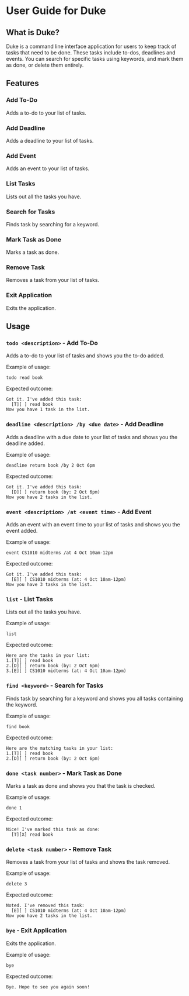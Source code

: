 # User Guide for Duke

## What is Duke?

Duke is a command line interface application
for users to keep track of tasks that need to be done.
These tasks include to-dos, deadlines and events. You can
search for specific tasks using keywords, and mark them as
done, or delete them entirely. 

## Features 

### Add To-Do

Adds a to-do to your list of tasks. 

### Add Deadline

Adds a deadline to your list of tasks. 

### Add Event

Adds an event to your list of tasks. 

### List Tasks

Lists out all the tasks you have. 

### Search for Tasks

Finds task by searching for a keyword. 

### Mark Task as Done

Marks a task as done. 

### Remove Task

Removes a task from your list of tasks. 

### Exit Application

Exits the application. 

## Usage

### `todo <description>` - Add To-Do

Adds a to-do to your list of tasks and shows you the to-do added. 

Example of usage: 

`todo read book`

Expected outcome:

```
Got it. I've added this task: 
  [T][ ] read book
Now you have 1 task in the list. 
```

### `deadline <description> /by <due date>` - Add Deadline

Adds a deadline with a due date to your list of tasks
and shows you the deadline added.

Example of usage:

`deadline return book /by 2 Oct 6pm`

Expected outcome:

```
Got it. I've added this task: 
  [D][ ] return book (by: 2 Oct 6pm)
Now you have 2 tasks in the list. 
```

### `event <description> /at <event time>` - Add Event

Adds an event with an event time to your list of tasks
and shows you the event added.

Example of usage:

`event CS1010 midterms /at 4 Oct 10am-12pm`

Expected outcome:

```
Got it. I've added this task: 
  [E][ ] CS1010 midterms (at: 4 Oct 10am-12pm)
Now you have 3 tasks in the list. 
```

### `list` - List Tasks

Lists out all the tasks you have. 

Example of usage:

`list`

Expected outcome:

```
Here are the tasks in your list: 
1.[T][ ] read book
2.[D][ ] return book (by: 2 Oct 6pm)
3.[E][ ] CS1010 midterms (at: 4 Oct 10am-12pm)
```

### `find <keyword>` - Search for Tasks

Finds task by searching for a keyword and shows you
all tasks containing the keyword. 

Example of usage:

`find book`

Expected outcome: 

```
Here are the matching tasks in your list: 
1.[T][ ] read book
2.[D][ ] return book (by: 2 Oct 6pm)
```

### `done <task number>` - Mark Task as Done

Marks a task as done and shows you that the task is checked. 

Example of usage:

`done 1`

Expected outcome:

```
Nice! I've marked this task as done: 
  [T][X] read book
```

### `delete <task number>` - Remove Task

Removes a task from your list of tasks and shows the task removed.

Example of usage:

`delete 3`

Expected outcome:

```
Noted. I've removed this task: 
  [E][ ] CS1010 midterms (at: 4 Oct 10am-12pm)
Now you have 2 tasks in the list. 
```

### `bye` - Exit Application

Exits the application. 

Example of usage:

`bye`

Expected outcome:

```
Bye. Hope to see you again soon!
```
